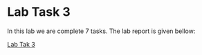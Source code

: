 # Lab Task 3

In this lab we are complete 7 tasks. The lab report is given bellow:

[Lab Tak 3](https://docs.google.com/document/d/1hy0ELultCL_cy8tt94XhyMSTN-PnLtqOmRxWi9QR6Uc/edit?usp=sharing)